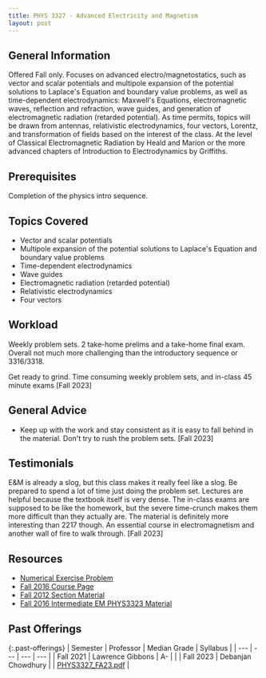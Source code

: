 ```yaml
---
title: PHYS 3327 - Advanced Electricity and Magnetism
layout: post
---
```


<link rel="stylesheet" href="/main.css">

## General Information

Offered Fall only. Focuses on advanced electro/magnetostatics, such as vector and scalar potentials and multipole expansion of the potential solutions to Laplace's Equation and boundary value problems, as well as time-dependent electrodynamics: Maxwell's Equations, electromagnetic waves, reflection and refraction, wave guides, and generation of electromagnetic radiation (retarded potential). As time permits, topics will be drawn from antennas, relativistic electrodynamics, four vectors, Lorentz, and transformation of fields based on the interest of the class. At the level of Classical Electromagnetic Radiation by Heald and Marion or the more advanced chapters of Introduction to Electrodynamics by Griffiths.

## Prerequisites

Completion of the physics intro sequence. 

## Topics Covered

  - Vector and scalar potentials 
  - Multipole expansion of the potential solutions to Laplace's Equation and boundary value problems
  - Time-dependent electrodynamics
  - Wave guides
  - Electromagnetic radiation (retarded potential)
  - Relativistic electrodynamics
  - Four vectors

## Workload

Weekly problem sets. 2 take-home prelims and a take-home final exam. Overall not much more challenging than the introductory sequence or 3316/3318. 

Get ready to grind. Time consuming weekly problem sets, and in-class 45 minute exams [Fall 2023]

## General Advice

  - Keep up with the work and stay consistent as it is easy to fall behind in the material. Don't try to rush the problem sets. [Fall 2023]

## Testimonials

E&M is already a slog, but this class makes it really feel like a slog. Be prepared to spend a lot of time just doing the problem set. Lectures are helpful because the textbook itself is very dense. The in-class exams are supposed to be like the homework, but the severe time-crunch makes them more difficult than they actually are. The material is definitely more interesting than 2217 though.  An essential course in electromagnetism and another wall of fire to walk through. [Fall 2023]

## Resources
- <a href="https://shovandutta.org/wp-content/uploads/2017/07/numerical_exercise_problems_electromagnetism.pdf">Numerical Exercise Problem</a>
- <a href="https://cohengroup.ccmr.cornell.edu/courses/phys3327/phys3327.htm?_ga=2.241040771.1838005066.1741533556-2063293308.1705765932">Fall 2016 Course Page</a>
- <a href="https://www.classe.cornell.edu/~pt267/teaching.html">Fall 2012 Section Material</a>
- <a href="https://www.classe.cornell.edu/~dlr/teaching/p323/schedule.html"> Fall 2016 Intermediate EM PHYS3323 Material</a>

## Past Offerings

{:.past-offerings}
| Semester | Professor | Median Grade | Syllabus |
| --- | --- | --- | --- |
| Fall 2021 | Lawrence Gibbons | A- |  |
| Fall 2023 | Debanjan Chowdhury |  | <a href="/syllabi/PHYS3327_FA23.pdf">PHYS3327_FA23.pdf</a> |
